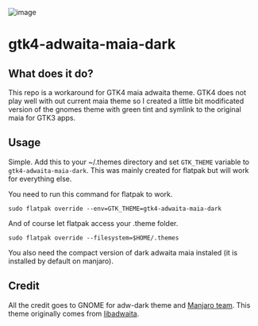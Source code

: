 ![image](https://user-images.githubusercontent.com/34658474/173929672-06b7920b-d533-4480-947f-bfebc50c931e.png)
# gtk4-adwaita-maia-dark

## What does it do?
This repo is a workaround for GTK4 maia adwaita theme. GTK4 does not play well with out current maia theme so I created a little bit modificated version of the gnomes theme with green tint and symlink to the original maia for GTK3 apps.

## Usage
Simple. Add this to your ~/.themes directory and set `GTK_THEME` variable to `gtk4-adwaita-maia-dark`.
This was mainly created for flatpak but will work for everything else.

You need to run this command for flatpak to work.
```
sudo flatpak override --env=GTK_THEME=gtk4-adwaita-maia-dark
```
And of course let flatpak access your .theme folder.
```
sudo flatpak override --filesystem=$HOME/.themes
```
You also need the compact version of dark adwaita maia instaled (it is installed by default on manjaro).

## Credit

All the credit goes to GNOME for adw-dark theme and [Manjaro team](https://gitlab.manjaro.org/packages/community/themes/adwaita-maia).
This theme originally comes from [libadwaita](https://gnome.pages.gitlab.gnome.org/libadwaita/).
